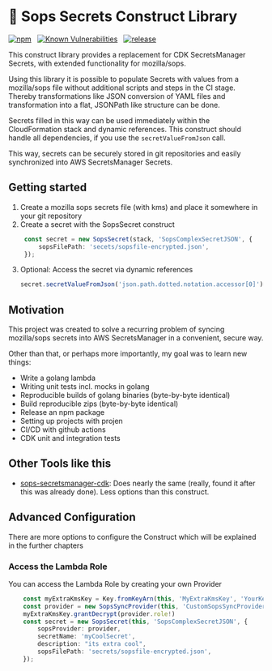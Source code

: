 # 🔑 Sops Secrets Construct Library

[![npm](https://img.shields.io/npm/v/cdk-sops-secrets.svg)](https://www.npmjs.com/package/cdk-sops-secrets)&nbsp;&nbsp;
[![Known Vulnerabilities](https://snyk.io/test/github/markussiebert/cdk-sops-secrets/badge.svg)](https://snyk.io/test/github/markussiebert/cdk-sops-secrets)&nbsp;&nbsp;
[![release](https://github.com/markussiebert/cdk-sops-secrets/actions/workflows/release.yml/badge.svg)](https://github.com/markussiebert/cdk-sops-secrets/actions/workflows/release.yml)

This construct library provides a replacement for CDK SecretsManager Secrets, with extended functionality for mozilla/sops.

Using this library it is possible to populate Secrets with values from a mozilla/sops file without additional scripts and steps in the CI stage. Thereby transformations like JSON conversion of YAML files and transformation into a flat, JSONPath like structure can be done.

Secrets filled in this way can be used immediately within the CloudFormation stack and dynamic references. This construct should handle all dependencies, if you use the ```secretValueFromJson``` call. 

This way, secrets can be securely stored in git repositories and easily synchronized into AWS SecretsManager Secrets.

## Getting started

1. Create a mozilla sops secrets file (with kms) and place it somewhere in your git repository
2. Create a secret with the SopsSecret construct
   ```ts
    const secret = new SopsSecret(stack, 'SopsComplexSecretJSON', {
        sopsFilePath: 'secets/sopsfile-encrypted.json',
    });
   ```
3. Optional: Access the secret via dynamic references
   ```ts
   secret.secretValueFromJson('json.path.dotted.notation.accessor[0]').toString(),
   ```


## Motivation

This project was created to solve a recurring problem of syncing mozilla/sops secrets into AWS SecretsManager in a convenient, secure way.
 
Other than that, or perhaps more importantly, my goal was to learn new things:
- Write a golang lambda
- Writing unit tests incl. mocks in golang
- Reproducible builds of golang binaries (byte-by-byte identical)
- Build reproducible zips (byte-by-byte identical)
- Release an npm package
- Setting up projects with projen
- CI/CD with github actions
- CDK unit and integration tests

## Other Tools like this

* [sops-secretsmanager-cdk](https://github.com/isotoma/sops-secretsmanager-cdk): Does nearly the same (really, found it after this was already done). Less options than this construct.

## Advanced Configuration

There are more options to configure the Construct which will be explained in the further chapters

### Access the Lambda Role

You can access the Lambda Role by creating your own Provider

```typescript
    const myExtraKmsKey = Key.fromKeyArn(this, 'MyExtraKmsKey', 'YourKeyArn');
    const provider = new SopsSyncProvider(this, 'CustomSopsSyncProvider')
    myExtraKmsKey.grantDecrypt(provider.role!)
    const secret = new SopsSecret(this, 'SopsComplexSecretJSON', {
        sopsProvider: provider,
        secretName: 'myCoolSecret',
        description: "its extra cool",
        sopsFilePath: 'secrets/sopsfile-encrypted.json',
    });
```